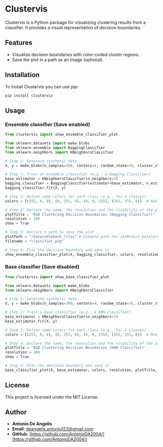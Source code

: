 # Clustervis

Clustervis is a Python package for visualizing clustering results from a classifier. It provides a visual representation of decision boundaries.

## Features
- Visualize decision boundaries with color-coded cluster regions.
- Save the plot in a path as an image (optional).

## Installation

To install Clustervis you can use pip:
```sh
pip install clustervis
```

## Usage

### Ensemble classifier (Save enabled)

```python
from clustervis import show_ensemble_classifier_plot

from sklearn.datasets import make_blobs
from sklearn.ensemble import BaggingClassifier
from sklearn.neighbors import KNeighborsClassifier

# Step 1: Generate synthetic data
X, y = make_blobs(n_samples=300, centers=4, random_state=76, cluster_std=1.0)

# Step 2: Train an ensemble classifier (e.g., a Bagging Classifier)
base_estimator = KNeighborsClassifier(n_neighbors=3)
bagging_classifier = BaggingClassifier(estimator=base_estimator, n_estimators=8, max_samples=0.05, random_state=1)
bagging_classifier.fit(X, y)

# Step 3: Define some colors for each class (e.g., for 4 classes)
colors = [(255, 0, 0), (0, 255, 0), (0, 0, 255), (255, 255, 0)]  # Red, Green, Blue, Yellow

# Step 4: Declare the name, the resolution and the visibility of the plot
plotTitle = 'RGB Clustering Decision Boundaries (Bagging Classifier)'
resolution = 100
show = True

# Step 5: Declare a path to save the plot
plotPath = "/data/notebook_files" # Example path for JetBrains Datalore
filename = "classifier.png"

# Step 6: Plot the decision boundary and save it
show_ensemble_classifier_plot(X, bagging_classifier, colors, resolution, plotTitle, show, plotPath, filename)
```

### Base classifier (Save disabled)

```python
from clustervis import show_base_classifier_plot

from sklearn.datasets import make_blobs
from sklearn.neighbors import KNeighborsClassifier

# Step 1: Generate synthetic data
X, y = make_blobs(n_samples=300, centers=4, random_state=76, cluster_std=1.0)

# Step 2: Train a base classifier (e.g., a KNN Classifier)
base_estimator = KNeighborsClassifier(n_neighbors=3)
base_estimator.fit(X, y)

# Step 3: Define some colors for each class (e.g., for 4 classes)
colors = [(255, 0, 0), (0, 255, 0), (0, 0, 255), (255, 255, 0)]  # Red, Green, Blue, Yellow

# Step 4: Declare the name, the resolution and the visibility of the plot
plotTitle = 'RGB Clustering Decision Boundaries (KNN Classifier)'
resolution = 100
show = True

# Step 5: Plot the decision boundary and save it
base_classifier_plot(X, base_estimator, colors, resolution, plotTitle, show)
```

## License

This project is licensed under the MIT License.

## Author

- **Antonio De Angelis**  
- **Email:** deangelis.antonio122@gmail.com  
- **GitHub:** [https://github.com/AntonioDA2004/](https://github.com/AntonioDA2004/)